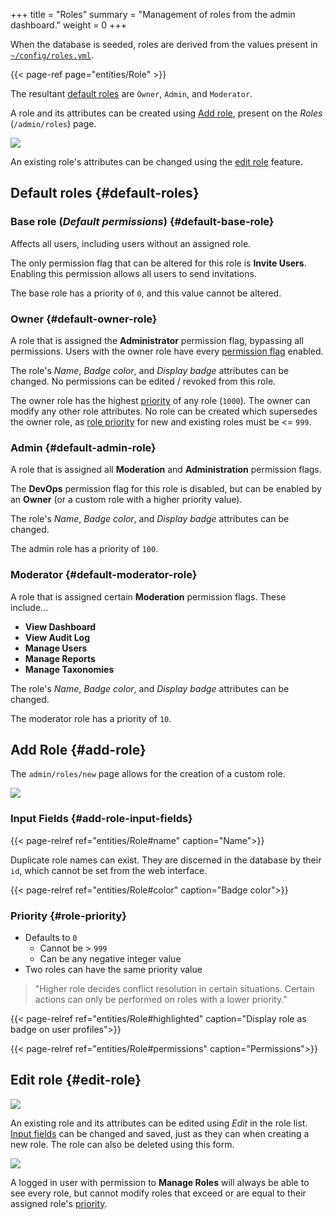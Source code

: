 +++
title = "Roles"
summary = "Management of roles from the admin dashboard."
weight = 0
+++

When the database is seeded, roles are derived from the values present in [`~/config/roles.yml`](https://github.com/mastodon/mastodon/blob/main/config/roles.yml).

{{< page-ref page="entities/Role" >}}

The resultant [default roles](#default-roles) are `Owner`, `Admin`, and `Moderator`.

A role and its attributes can be created using [Add role](#add-role), present on the *Roles* (`/admin/roles`) page.

![](/assets/admin-roles-ui.png)

An existing role's attributes can be changed using the [edit role](#edit-role) feature.

## Default roles {#default-roles}
### Base role (*Default permissions*) {#default-base-role}

Affects all users, including users without an assigned role.

The only permission flag that can be altered for this role is **Invite Users**. Enabling this permission allows all users to send invitations.

The base role has a priority of `0`, and this value cannot be altered.

### Owner {#default-owner-role}

A role that is assigned the **Administrator** permission flag, bypassing all permissions. Users with the owner role have every [permission flag](/entities/Role/#permission-flags) enabled.

The role's *Name*, *Badge color*, and *Display badge* attributes can be changed. No permissions can be edited / revoked from this role.

The owner role has the highest [priority](#role-priority) of any role (`1000`). The owner can modify any other role attributes. No role can be created which supersedes the owner role, as [role priority](#role-priority) for new and existing roles must be <= `999`.

### Admin {#default-admin-role}

A role that is assigned all **Moderation** and **Administration** permission flags.

The **DevOps** permission flag for this role is disabled, but can be enabled by an **Owner** (or a custom role with a higher priority value).

The role's *Name*, *Badge color*, and *Display badge* attributes can be changed.

The admin role has a priority of `100`.

### Moderator {#default-moderator-role}

A role that is assigned certain **Moderation** permission flags. These include...
- **View Dashboard**
- **View Audit Log**
- **Manage Users**
- **Manage Reports**
- **Manage Taxonomies**

The role's *Name*, *Badge color*, and *Display badge* attributes can be changed.

The moderator role has a priority of `10`.

## Add Role {#add-role}

The `admin/roles/new` page allows for the creation of a custom role.

![](/assets/admin-roles-new-ui.png)

### Input Fields {#add-role-input-fields}

{{< page-relref ref="entities/Role#name" caption="Name">}}

Duplicate role names can exist. They are discerned in the database by their `id`, which cannot be set from the web interface.

{{< page-relref ref="entities/Role#color" caption="Badge color">}}

### Priority {#role-priority}

- Defaults to `0`
	- Cannot be > `999`
	- Can be any negative integer value
- Two roles can have the same priority value

> "Higher role decides conflict resolution in certain situations. Certain actions can only be performed on roles with a lower priority."

{{< page-relref ref="entities/Role#highlighted" caption="Display role as badge on user profiles">}}

{{< page-relref ref="entities/Role#permissions" caption="Permissions">}}


## Edit role {#edit-role}

![](/assets/admin-roles-edit-ui.png)

An existing role and its attributes can be edited using *Edit* in the role list. [Input fields](#add-role-input-fields) can be changed and saved, just as they can when creating a new role. The role can also be deleted using this form.

![](/assets/admin-roles-edit-role-ui.png)

A logged in user with permission to **Manage Roles** will always be able to see every role, but cannot modify roles that exceed or are equal to their assigned role's [priority](#role-priority).